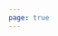 ```yaml
---
page: true
---
```


<script setup>
import Home from '/@theme/components/Home.vue'
</script>

<Home />
